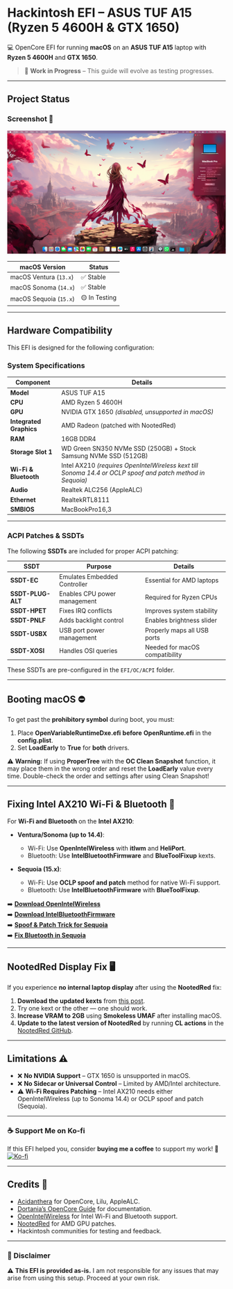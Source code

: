 # Hackintosh EFI – ASUS TUF A15 (Ryzen 5 4600H & GTX 1650)

💻 OpenCore EFI for running **macOS** on an **ASUS TUF A15** laptop with **Ryzen 5 4600H** and **GTX 1650**.  

> 🚧 **Work in Progress** – This guide will evolve as testing progresses.

---

## Project Status

### Screenshot 📸  
![About Mac](./Images/About%20Mac.png)

| **macOS Version** | **Status** |
|------------------|-----------|
| macOS Ventura (`13.x`) | ✅ Stable |
| macOS Sonoma (`14.x`) | ✅ Stable |
| macOS Sequoia (`15.x`) | 🟡 In Testing |

---

## Hardware Compatibility
This EFI is designed for the following configuration:  

### System Specifications
| **Component** | **Details** |
|-------------|------------|
| **Model** | ASUS TUF A15 |
| **CPU** | AMD Ryzen 5 4600H |
| **GPU** | NVIDIA GTX 1650 *(disabled, unsupported in macOS)* |
| **Integrated Graphics** | AMD Radeon (patched with NootedRed) |
| **RAM** | 16GB DDR4 |
| **Storage Slot 1** | WD Green SN350 NVMe SSD (250GB) + Stock Samsung NVMe SSD (512GB) |
| **Wi-Fi & Bluetooth** | Intel AX210 *(requires OpenIntelWireless kext till Sonoma 14.4 or OCLP spoof and patch method in Sequoia)* |
| **Audio** | Realtek ALC256 (AppleALC) |
| **Ethernet** | RealtekRTL8111 |
| **SMBIOS** | MacBookPro16,3 |

---

### **ACPI Patches & SSDTs**
The following **SSDTs** are included for proper ACPI patching:  

| **SSDT** | **Purpose** | **Details** |
|---------|------------|------------|
| **SSDT-EC** | Emulates Embedded Controller | Essential for AMD laptops |
| **SSDT-PLUG-ALT** | Enables CPU power management | Required for Ryzen CPUs |
| **SSDT-HPET** | Fixes IRQ conflicts | Improves system stability |
| **SSDT-PNLF** | Adds backlight control | Enables brightness slider |
| **SSDT-USBX** | USB port power management | Properly maps all USB ports |
| **SSDT-XOSI** | Handles OSI queries | Needed for macOS compatibility |

These SSDTs are pre-configured in the `EFI/OC/ACPI` folder.

---

## Booting macOS ⛔

To get past the **prohibitory symbol** during boot, you must:
1. Place **OpenVariableRuntimeDxe.efi** **before** **OpenRuntime.efi** in the **config.plist**.
2. Set **LoadEarly** to **True** for **both** drivers.

⚠️ **Warning:** If using **ProperTree** with the **OC Clean Snapshot** function, it may place them in the wrong order and reset the **LoadEarly** value every time. Double-check the order and settings after using Clean Snapshot!

---

## Fixing Intel AX210 Wi-Fi & Bluetooth 🛜
For **Wi-Fi and Bluetooth** on the **Intel AX210**:

- **Ventura/Sonoma (up to 14.4)**: 
  - Wi-Fi: Use **OpenIntelWireless** with **itlwm** and **HeliPort**.
  - Bluetooth: Use **IntelBluetoothFirmware** and **BlueToolFixup** kexts.

- **Sequoia (15.x)**: 
  - Wi-Fi: Use **OCLP spoof and patch** method for native Wi-Fi support.
  - Bluetooth: Use **IntelBluetoothFirmware** with **BlueToolFixup**.

➡️ **[Download OpenIntelWireless](https://github.com/OpenIntelWireless/itlwm)**  
➡️ **[Download IntelBluetoothFirmware](https://github.com/OpenIntelWireless/IntelBluetoothFirmware)**  
➡️ **[Spoof & Patch Trick for Sequoia](https://github.com/OpenIntelWireless/itlwm/issues/1009#issuecomment-2370919270)**  
➡️ **[Fix Bluetooth in Sequoia](https://forum.amd-osx.com/threads/finally-intel-bluetooth-working-under-sequoia-15-0-24a335.5430/post-36917)**

---

## NootedRed Display Fix 🖥️
If you experience **no internal laptop display** after using the **NootedRed** fix:  

1. **Download the updated kexts** from [this post](https://forum.amd-osx.com/threads/nootedred-isnt-accelerating-graphics.5728/post-38822).  
2. Try one kext or the other — one should work.  
3. **Increase VRAM to 2GB** using **Smokeless UMAF** after installing macOS.  
4. **Update to the latest version of NootedRed** by running **CL actions** in the [NootedRed GitHub](https://github.com/NootInc/NootedRed).  

---

## Limitations ⚠️
- ❌ **No NVIDIA Support** – GTX 1650 is unsupported in macOS.
- ❌ **No Sidecar or Universal Control** – Limited by AMD/Intel architecture.
- ⚠️ **Wi-Fi Requires Patching** – Intel AX210 needs either OpenIntelWireless (up to Sonoma 14.4) or OCLP spoof and patch (Sequoia).

---

### **☕ Support Me on Ko-fi**
If this EFI helped you, consider **buying me a coffee** to support my work! 🚀  
[![Ko-fi](https://ko-fi.com/img/githubbutton_sm.svg)](https://ko-fi.com/J3J612PNM4)

---

## Credits 🙌
- [Acidanthera](https://github.com/acidanthera) for OpenCore, Lilu, AppleALC.  
- [Dortania’s OpenCore Guide](https://dortania.github.io/OpenCore-Install-Guide/) for documentation.  
- [OpenIntelWireless](https://github.com/OpenIntelWireless) for Intel Wi-Fi and Bluetooth support.  
- [NootedRed](https://github.com/NootInc/NootedRed) for AMD GPU patches.  
- Hackintosh communities for testing and feedback.

---

### 📜 Disclaimer  
⚠️ **This EFI is provided as-is.** I am not responsible for any issues that may arise from using this setup. Proceed at your own risk.
